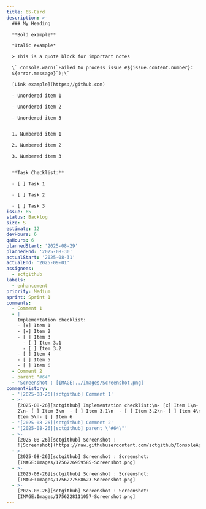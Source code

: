```yaml
---
title: 65-Card
description: >-
  ### My Heading

  **Bold example**

  *Italic example*

  > This is a quote block for important notes

  \` console.warn(`Failed to process issue #${issue.content.number}:
  ${error.message}`);\`

  [Link example](https://github.com)

  - Unordered item 1

  - Unordered item 2

  - Unordered item 3


  1. Numbered item 1

  2. Numbered item 2

  3. Numbered item 3


  **Task Checklist:**

  - [ ] Task 1

  - [ ] Task 2  

  - [ ] Task 3
issue: 65
status: Backlog
size: S
estimate: 12
devHours: 6
qaHours: 6
plannedStart: '2025-08-29'
plannedEnd: '2025-08-30'
actualStart: '2025-08-31'
actualEnd: '2025-09-01'
assignees:
  - sctgithub
labels:
  - enhancement
priority: Medium
sprint: Sprint 1
comments:
  - Comment 1
  - |
    Implementation checklist:
    - [x] Item 1
    - [x] Item 2
    - [ ] Item 3
      - [ ] Item 3.1
      - [ ] Item 3.2
    - [ ] Item 4
    - [ ] Item 5
    - [ ] Item 6
  - Comment 2
  - parent "#64"
  - 'Screenshot : [IMAGE:../Images/Screenshot.png]'
commentHistory:
  - '[2025-08-26][sctgithub] Comment 1'
  - >-
    [2025-08-26][sctgithub] Implementation checklist:\n- [x] Item 1\n- [x] Item
    2\n- [ ] Item 3\n  - [ ] Item 3.1\n  - [ ] Item 3.2\n- [ ] Item 4\n- [ ]
    Item 5\n- [ ] Item 6
  - '[2025-08-26][sctgithub] Comment 2'
  - '[2025-08-26][sctgithub] parent \"#64\"'
  - >-
    [2025-08-26][sctgithub] Screenshot :
    ![Screenshot](https://raw.githubusercontent.com/sctgithub/ConsoleAppRepo/main/images/uploads/1756228111057-Screenshot.png)
  - >-
    [2025-08-26][sctgithub] Screenshot : Screenshot:
    [IMAGE:Images/1756226959585-Screenshot.png]
  - >-
    [2025-08-26][sctgithub] Screenshot : Screenshot:
    [IMAGE:Images/1756227588623-Screenshot.png]
  - >-
    [2025-08-26][sctgithub] Screenshot : Screenshot:
    [IMAGE:Images/1756228111057-Screenshot.png]
---
```


